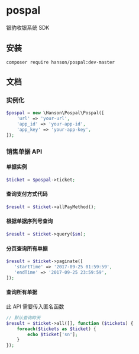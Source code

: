# pospal
银豹收银系统 SDK

## 安装

```
composer require hanson/pospal:dev-master
```

## 文档

### 实例化

```php
$pospal = new \Hanson\Pospal\Pospal([
    'url' => 'your-url',
    'app_id' => 'your-app-id',
    'app_key' => 'your-app-key',
]);
```

### 销售单据 API

#### 单据实例

```php
$ticket = $pospal->ticket;
```

#### 查询支付方式代码

```php
$result = $ticket->allPayMethod();
```

#### 根据单据序列号查询

```php
$result = $ticket->query($sn);
```

#### 分页查询所有单据

```php
$result = $ticket->paginate([
   'startTime' => '2017-09-25 01:59:59',
   'endTime' => '2017-09-25 23:59:59',
]);
```

#### 查询所有单据

此 API 需要传入匿名函数

```php
// 默认查询昨天
$result = $ticket->all([], function ($tickets) {
    foreach($tickets as $ticket) {
        echo $ticket['sn'];
    }
});
```